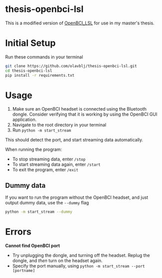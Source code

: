 thesis-openbci-lsl
==============

This is a modified version of [OpenBCI_LSL](https://github.com/OpenBCI/OpenBCI_LSL) for use in my master's thesis.

# Initial Setup

Run these commands in your terminal

```bash
git clone https://github.com/olavblj/thesis-openbci-lsl.git
cd thesis-openbci-lsl
pip install -r requirements.txt
```


# Usage

1. Make sure an OpenBCI headset is connected using the Bluetooth dongle. Consider verifying that it is working by using the OpenBCI GUI application.
2. Navigate to the root directory in your terminal
3. Run `python -m start_stream`

This should detect the port, and start streaming data automatically.

When running the program:
* To stop streaming data, enter `/stop`
* To start streaming data again, enter `/start`
* To exit the program, enter `/exit`

## Dummy data

If you want to run the program without the OpenBCI headset, and just output dummy data, use the `--dummy` flag

```bash
python -m start_stream --dummy
```

# Errors

**Cannot find OpenBCI port**

* Try unplugging the dongle, and turning off the headset. Replug the dongle, and _then_ turn on the headset again.
* Specify the port manually, using `python -m start_stream --port [portname]` 


